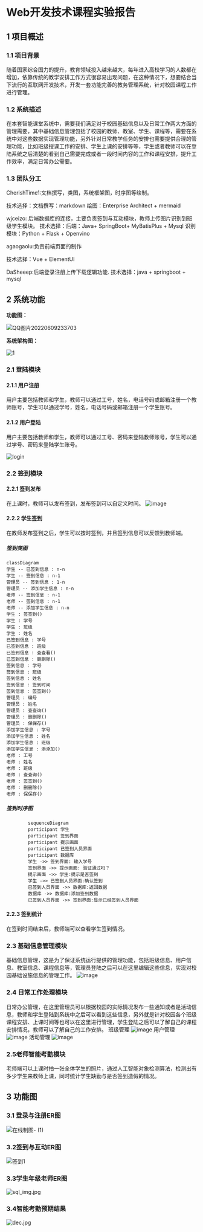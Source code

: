 # Web开发技术课程实验报告

## 1 项目概述

### 1.1 项目背景

随着国家综合国力的提升，教育领域投入越来越大，每年进入高校学习的人数都在增加，依靠传统的教学安排工作方式很容易出现问题，在这种情况下，想要结合当下流行的互联网开发技术，开发一套功能完善的教务管理系统，针对校园课程工作进行管理。

### 1.2 系统描述

在本套智能课堂系统中，需要我们满足对于校园基础信息以及日常工作两大方面的管理需要，其中基础信息管理包括了校园的教师、教室、学生、课程等，需要在系统中对这些数据实现管理功能，另外针对日常教学任务的安排也需要提供合理的管理功能，比如班级授课工作的安排、学生上课的安排等等，学生或者教师可以在登陆系统之后清楚的看到自己需要完成或者一段时间内容的工作和课程安排，提升工作效率，满足日常办公需要。

### 1.3 团队分工

CherishTime1:文档撰写，类图，系统框架图，时序图等绘制。

技术选择：文档撰写：markdown  绘图：Enterprise Architect + mermaid

wjceizo: 后端数据库的连接，主要负责签到与互动模块，教师上传图片识别到班级学生模块。
技术选择：后端：Java+ SpringBoot+ MyBatisPlus + Mysql 识别模块：Python + Flask + Openvino

agaogaolu:负责前端页面的制作

技术选择：Vue + ElementUI

DaSheeep:后端登录注册上传下载逻辑功能.
技术选择：java + springboot + mysql


## 2 系统功能
**功能图：**

![QQ图片20220609233703](https://user-images.githubusercontent.com/53281427/172901619-a34e5c48-ba9f-4607-b0fe-d03b8e65b74e.png)


**系统架构图：**

![1](https://user-images.githubusercontent.com/53281427/172431586-324332bb-0926-44e0-8889-c22a5ef0c0ff.png)


### 2.1 登陆模块

#### 2.1.1 用户注册

用户主要包括教师和学生，教师可以通过工号，姓名，电话号码或邮箱注册一个教师账号，学生可以通过学号，姓名，电话号码或邮箱注册一个学生账号。

#### 2.1.2 用户登陆

用户主要包括教师和学生，教师可以通过工号、密码来登陆教师账号，学生可以通过学号、密码来登陆学生账号。

![login](https://user-images.githubusercontent.com/37702975/172293308-02560905-ce03-4efa-86e4-362128f82159.png)

### 2.2 签到模块

#### 2.2.1 签到发布

在上课时，教师可以发布签到，发布签到可以自定义时间。
![image](https://user-images.githubusercontent.com/37702975/172980091-b1093810-149e-4ff3-949b-a42cca96633b.png)

#### 2.2.2 学生签到

在教师发布签到之后，学生可以按时签到，并且签到信息可以反馈到教师端。

##### 签到类图

```mermaid
classDiagram
学生 -- 已签到信息 : n-n
学生 -- 签到信息 : n-1
管理员 -- 签到信息 : 1-n
管理员 -- 添加学生信息 : n-n
老师 -- 签到信息 : n-1
老师 -- 签到信息 : n-1
老师 -- 添加学生信息 : n-n
学生 : 签签到()
学生 : 学号
学生 : 班级
学生 : 姓名
已签到信息 : 学号
已签到信息 : 班级
已签到信息 : 查查看()
已签到信息 : 删删除()
签到信息 : 学号
签到信息 : 班级
签到信息 : 姓名
签到信息 : 签到时间
签到信息 : 签签到()
管理员 : 编号
管理员 : 姓名
管理员 : 查查询()
管理员 : 删删除()
管理员 : 保保存()
添加学生信息 : 学号
添加学生信息 : 姓名
添加学生信息 : 班级
添加学生信息 : 添添加()
老师 : 工号
老师 : 姓名
老师 : 班级
老师 : 查查询()
老师 : 签签到()
老师 : 删删除()
老师 : 保保存()
`````

##### 签到时序图

```mermaid
	    sequenceDiagram
	    participant 学生 
	    participant 签到界面 
	    participant 提示画面
	    participant 已签到人员界面
	    participant 数据库
	    学生 ->> 签到界面: 输入学号
	    签到界面 ->> 提示画面: 验证通过吗？
	    提示画面 ->> 学生:提示是否签到
	    学生 ->> 已签到人员界面:确认签到
	    已签到人员界面 ->> 数据库:返回数据
	    数据库 ->> 数据库:添加签到数据
	    已签到人员界面 ->> 签到界面:显示已经签到人员界面
```

#### 2.2.3 签到统计

在签到时间结束后，教师端可以查看学生签到情况。

### 2.3 基础信息管理模块
基础信息管理，这是为了保证系统运行提供的管理功能，包括班级信息、用户信息、教室信息、课程信息等，管理员登陆之后可以在这里编辑这些信息，实现对校园基础设施信息的管理工作。
![image](https://user-images.githubusercontent.com/37702975/172979814-c1551cd5-52a2-4237-bcfd-0fe8dcf7b19c.png)

### 2.4 日常工作处理模块

日常办公管理，在这里管理员可以根据校园的实际情况发布一些通知或者是活动信息，教师和学生登陆到系统中之后可以看到这些信息，另外就是针对校园各个班级课程安排、上课时间等也可以在这里进行管理，学生登陆之后可以了解自己的课程安排情况，教师可以了解自己的工作安排。
班级管理
![image](https://user-images.githubusercontent.com/37702975/172979881-13d5f9e3-0337-48fb-ab09-6d7b806c9d85.png)
用户管理
![image](https://user-images.githubusercontent.com/37702975/172979929-2672a3b0-4e67-4533-8300-11511360cd5f.png)
活动管理
![image](https://user-images.githubusercontent.com/37702975/172979839-e2cb6665-1718-4f2c-bbd9-d732c70cc9b4.png)

### 2.5老师智能考勤模块

老师端可以上课时拍一张全体学生的照片，通过人工智能对象检测算法，检测出有多少学生来教师上课，同时统计学生缺勤与是否签到造假的情况。



## 3 功能图

### 3.1 登录与注册ER图

![在线制图- (1)](https://user-images.githubusercontent.com/53281427/172417526-218aa171-7c46-429d-8ddc-aaeabe6646c8.jpg)


### 3.2签到与互动ER图

![签到1](https://user-images.githubusercontent.com/53281427/172158685-e24891c4-7388-4f4a-aad7-f7730cb5a11e.jpg)

### 3.3学生年级老师ER图
![sql_img.jpg](https://s2.loli.net/2022/06/06/f8mCsnVi1t5JIkM.jpg)

### 3.4智能考勤预期结果

![dec.jpg](https://s2.loli.net/2022/06/10/MnSpd9VZmzQEfcH.jpg)



